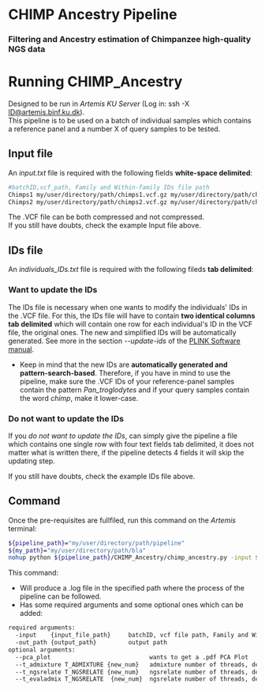 # CHIMP Ancestry Pipeline
### Filtering and Ancestry estimation of Chimpanzee high-quality NGS data

# Running CHIMP_Ancestry
Designed to be run in *Artemis KU Server* (Log in: ssh -X ID@artemis.binf.ku.dk).  
This pipeline is to be used on a batch of individual samples which contains a reference panel and a number X of query samples to be tested.  

## Input file 
An *input.txt* file is required with the following fields **white-space delimited**:

```bash
#batchID,vcf_path, Family and Within-family IDs file path
Chimps1 my/user/directory/path/chimps1.vcf.gz my/user/directory/path/chimps1_old_IDs.txt
Chimps2 my/user/directory/path/chimps2.vcf.gz my/user/directory/path/chimps2_old_IDs.txt
```
The .VCF file can be both compressed and not compressed.  
If you still have doubts, check the example Input file above.

## IDs file 
An *individuals_IDs.txt* file is required with the following fileds **tab delimited**:  
### Want to update the IDs
The IDs file is necessary when one wants to modify the individuals' IDs in the .VCF file. For this, the IDs file will have to contain **two identical columns tab delimited** which will contain one row for each individual's ID in the VCF file, the original ones. The new and simplified IDs will be automatically generated. See more in the section *--update-ids* of the [PLINK Software manual](https://www.cog-genomics.org/plink/1.9/data#update_indiv).

* Keep in mind that the new IDs are **automatically generated and pattern-search-based**. Therefore, if you have in mind to use the pipeline, make sure the .VCF IDs of your reference-panel samples contain the pattern *Pan_troglodytes* and if your query samples contain the word *chimp*, make it lower-case.

### Do not want to update the IDs
If you *do not want to update the IDs*, can simply give the pipeline a file which contains one single row with four text fields tab delimited, it does not matter what is written there, if the pipeline detects 4 fields it will skip the updating step.  
  
If you still have doubts, check the example IDs file above.

## Command
Once the pre-requisites are fullfiled, run this command on the *Artemis* terminal:
```bash
${pipeline_path}="my/user/directory/path/pipeline"
${my_path}="my/user/directory/path/bla"
nohup python ${pipeline_path}/CHIMP_Ancestry/chimp_ancestry.py -input ${my_path}/input_SAMPLE.txt -out_path ${my_path} > ${my_path}/SAMPLE.log &

```

This command:
* Will produce a .log file in the specified path where the process of the pipeline can be followed.  
* Has some required arguments and some optional ones which can be added:

```bash
required arguments:
  -input    {input_file_path}     batchID, vcf file path, Family and Within-family IDs file path
  -out_path {output_path}         output path
optional arguments:
  --pca_plot                            wants to get a .pdf PCA Plot
  --t_admixture T_ADMIXTURE {new_num}   admixture number of threads, default 10
  --t_ngsrelate T_NGSRELATE {new_num}   ngsrelate number of threads, default 4
  --t_evaladmix T_NGSRELATE  {new_num}  ngsrelate number of threads, default 1
  
```  

